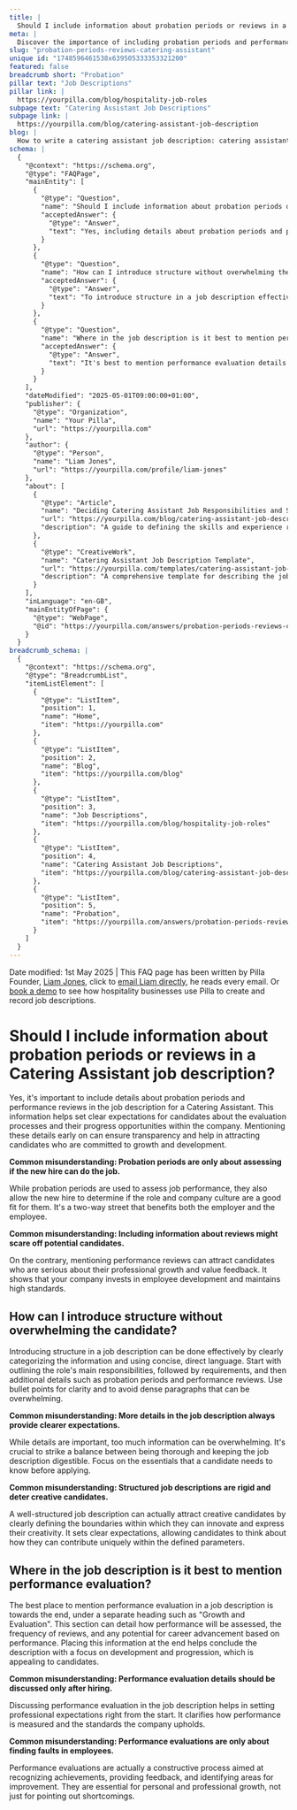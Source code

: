 ```yaml
---
title: |
  Should I include information about probation periods or reviews in a Catering Assistant job description?
meta: |
  Discover the importance of including probation periods and performance reviews in a Catering Assistant job description for transparency and attracting growth-focused candidates.
slug: "probation-periods-reviews-catering-assistant"
unique id: "1748596461538x639505333353321200"
featured: false
breadcrumb short: "Probation"
pillar text: "Job Descriptions"
pillar link: |
  https://yourpilla.com/blog/hospitality-job-roles
subpage text: "Catering Assistant Job Descriptions"
subpage link: |
  https://yourpilla.com/blog/catering-assistant-job-description
blog: |
  How to write a catering assistant job description: catering assistant job description template included.
schema: |
  {
    "@context": "https://schema.org",
    "@type": "FAQPage",
    "mainEntity": [
      {
        "@type": "Question",
        "name": "Should I include information about probation periods or reviews in a Catering Assistant job description?",
        "acceptedAnswer": {
          "@type": "Answer",
          "text": "Yes, including details about probation periods and performance reviews in a Catering Assistant job description is important. These details set clear expectations for candidates regarding evaluation processes and progression opportunities within the company. Transparency in these areas is crucial for attracting candidates who are dedicated to personal and professional growth."
        }
      },
      {
        "@type": "Question",
        "name": "How can I introduce structure without overwhelming the candidate?",
        "acceptedAnswer": {
          "@type": "Answer",
          "text": "To introduce structure in a job description effectively, outline the role's main responsibilities first, followed by requirements, and additional details like probation periods and performance reviews. Utilise bullet points to enhance clarity and avoid overwhelming candidates with dense text. Aim to provide essential information that is necessary for candidates before applying, maintaining a balance between being thorough and succinct."
        }
      },
      {
        "@type": "Question",
        "name": "Where in the job description is it best to mention performance evaluation?",
        "acceptedAnswer": {
          "@type": "Answer",
          "text": "It's best to mention performance evaluation details towards the end of a job description under a separate heading like 'Growth and Evaluation'. This section should detail how performance will be assessed, the frequency of reviews, and potential for career advancement based on performance. Placing this information at the end focuses on development and progression, appealing to candidates."
        }
      }
    ],
    "dateModified": "2025-05-01T09:00:00+01:00",
    "publisher": {
      "@type": "Organization",
      "name": "Your Pilla",
      "url": "https://yourpilla.com"
    },
    "author": {
      "@type": "Person",
      "name": "Liam Jones",
      "url": "https://yourpilla.com/profile/liam-jones"
    },
    "about": [
      {
        "@type": "Article",
        "name": "Deciding Catering Assistant Job Responsibilities and Skills",
        "url": "https://yourpilla.com/blog/catering-assistant-job-description",
        "description": "A guide to defining the skills and experience required for a Catering Assistant, helping employers craft effective job descriptions."
      },
      {
        "@type": "CreativeWork",
        "name": "Catering Assistant Job Description Template",
        "url": "https://yourpilla.com/templates/catering-assistant-job-description",
        "description": "A comprehensive template for describing the job role, responsibilities, and required qualifications of a Catering Assistant."
      }
    ],
    "inLanguage": "en-GB",
    "mainEntityOfPage": {
      "@type": "WebPage",
      "@id": "https://yourpilla.com/answers/probation-periods-reviews-catering-assistant"
    }
  }
breadcrumb_schema: |
  {
    "@context": "https://schema.org",
    "@type": "BreadcrumbList",
    "itemListElement": [
      {
        "@type": "ListItem",
        "position": 1,
        "name": "Home",
        "item": "https://yourpilla.com"
      },
      {
        "@type": "ListItem",
        "position": 2,
        "name": "Blog",
        "item": "https://yourpilla.com/blog"
      },
      {
        "@type": "ListItem",
        "position": 3,
        "name": "Job Descriptions",
        "item": "https://yourpilla.com/blog/hospitality-job-roles"
      },
      {
        "@type": "ListItem",
        "position": 4,
        "name": "Catering Assistant Job Descriptions",
        "item": "https://yourpilla.com/blog/catering-assistant-job-description"
      },
      {
        "@type": "ListItem",
        "position": 5,
        "name": "Probation",
        "item": "https://yourpilla.com/answers/probation-periods-reviews-catering-assistant"
      }
    ]
  }
---
```


Date modified: 1st May 2025 | This FAQ page has been written by Pilla Founder, [Liam Jones](https://yourpilla.com/profile/liam-jones), click to [email Liam directly](https://mailto:liam@yourpilla.com), he reads every email. Or [book a demo](https://calendly.com/pilla/demo) to see how hospitality businesses use Pilla to create and record job descriptions.

# Should I include information about probation periods or reviews in a Catering Assistant job description?

Yes, it's important to include details about probation periods and performance reviews in the job description for a Catering Assistant. This information helps set clear expectations for candidates about the evaluation processes and their progress opportunities within the company. Mentioning these details early on can ensure transparency and help in attracting candidates who are committed to growth and development.

**Common misunderstanding: Probation periods are only about assessing if the new hire can do the job.**

While probation periods are used to assess job performance, they also allow the new hire to determine if the role and company culture are a good fit for them. It's a two-way street that benefits both the employer and the employee.

**Common misunderstanding: Including information about reviews might scare off potential candidates.**

On the contrary, mentioning performance reviews can attract candidates who are serious about their professional growth and value feedback. It shows that your company invests in employee development and maintains high standards.

## How can I introduce structure without overwhelming the candidate?

Introducing structure in a job description can be done effectively by clearly categorizing the information and using concise, direct language. Start with outlining the role's main responsibilities, followed by requirements, and then additional details such as probation periods and performance reviews. Use bullet points for clarity and to avoid dense paragraphs that can be overwhelming.

**Common misunderstanding: More details in the job description always provide clearer expectations.**

While details are important, too much information can be overwhelming. It's crucial to strike a balance between being thorough and keeping the job description digestible. Focus on the essentials that a candidate needs to know before applying.

**Common misunderstanding: Structured job descriptions are rigid and deter creative candidates.**

A well-structured job description can actually attract creative candidates by clearly defining the boundaries within which they can innovate and express their creativity. It sets clear expectations, allowing candidates to think about how they can contribute uniquely within the defined parameters.

## Where in the job description is it best to mention performance evaluation?

The best place to mention performance evaluation in a job description is towards the end, under a separate heading such as "Growth and Evaluation". This section can detail how performance will be assessed, the frequency of reviews, and any potential for career advancement based on performance. Placing this information at the end helps conclude the description with a focus on development and progression, which is appealing to candidates.

**Common misunderstanding: Performance evaluation details should be discussed only after hiring.**

Discussing performance evaluation in the job description helps in setting professional expectations right from the start. It clarifies how performance is measured and the standards the company upholds.

**Common misunderstanding: Performance evaluations are only about finding faults in employees.**

Performance evaluations are actually a constructive process aimed at recognizing achievements, providing feedback, and identifying areas for improvement. They are essential for personal and professional growth, not just for pointing out shortcomings.